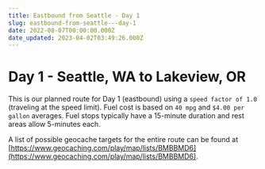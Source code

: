 ```yaml
---
title: Eastbound from Seattle - Day 1
slug: eastbound-from-seattle---day-1
date: 2022-08-07T00:00:00.000Z
date_updated: 2023-04-02T03:49:26.000Z
---
```


# Day 1 - Seattle, WA to Lakeview, OR

This is our planned route for Day 1 (eastbound) using a `speed factor of 1.0` (traveling at the speed limit).  Fuel cost is based on `40 mpg` and `$4.00 per gallon` averages.  Fuel stops typically have a 15-minute duration and rest areas allow 5-minutes each.

A list of possible geocache targets for the entire route can be found at [https://www.geocaching.com/play/map/lists/BMBBMD6](https://www.geocaching.com/play/map/lists/BMBBMD6).
